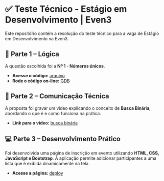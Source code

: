 # ✅ Teste Técnico - Estágio em Desenvolvimento | Even3

Este repositório contém a resolução do teste técnico para a vaga de Estágio em Desenvolvimento na Even3.

## 🧠 Parte 1 – Lógica

A questão escolhida foi a **Nº 1 - Números únicos**.

* **Acesse o código:** [arquivo](https://github.com/Carlosesposito22/TesteTecnico_Even3/blob/main/NumerosUnicos.cs)
* **Rode o código on-line:** [GDB](https://onlinegdb.com/5p13bmy4v)

## 🎥 Parte 2 – Comunicação Técnica

A proposta foi gravar um vídeo explicando o conceito de **Busca Binária**, abordando o que é e como funciona na prática.

* **Link para o vídeo:** [busca binária](https://drive.google.com/file/d/1crsfG8c3GQJgpsLa16odB8lwOX-YIAKK/view?usp=drivesdk)

## 💻 Parte 3 – Desenvolvimento Prático

Foi desenvolvida uma página de inscrição em evento utilizando **HTML, CSS, JavaScript e Bootstrap**. A aplicação permite adicionar participantes a uma lista que é exibida dinamicamente na tela.

* **Acesse a página:** [deploy](https://carlosesposito22.github.io/TesteTecnico_Even3/)
